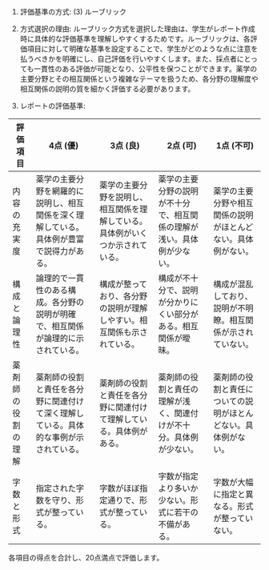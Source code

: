 1. 評価基準の方式: (3) ルーブリック

2. 方式選択の理由:
ルーブリック方式を選択した理由は、学生がレポート作成時に具体的な評価基準を理解しやすくするためです。ルーブリックは、各評価項目に対して明確な基準を設定することで、学生がどのような点に注意を払うべきかを明確にし、自己評価を行いやすくします。また、採点者にとっても一貫性のある評価が可能となり、公平性を保つことができます。薬学の主要分野とその相互関係という複雑なテーマを扱うため、各分野の理解度や相互関係の説明の質を細かく評価する必要があります。

3. レポートの評価基準:

| 評価項目          | 4点 (優)                                                                 | 3点 (良)                                                               | 2点 (可)                                                               | 1点 (不可)                                                             |
|-------------------|---------------------------------------------------------------------------|------------------------------------------------------------------------|------------------------------------------------------------------------|------------------------------------------------------------------------|
| 内容の充実度      | 薬学の主要分野を網羅的に説明し、相互関係を深く理解している。具体例が豊富で説得力がある。 | 薬学の主要分野を説明し、相互関係を理解している。具体例がいくつか示されている。 | 薬学の主要分野の説明が不十分で、相互関係の理解が浅い。具体例が少ない。 | 薬学の主要分野や相互関係の説明がほとんどない。具体例がない。       |
| 構成と論理性      | 論理的で一貫性のある構成。各分野の説明が明確で、相互関係が論理的に示されている。 | 構成が整っており、各分野の説明が理解しやすい。相互関係も示されている。 | 構成が不十分で、説明が分かりにくい部分がある。相互関係が曖昧。       | 構成が混乱しており、説明が不明瞭。相互関係が示されていない。         |
| 薬剤師の役割の理解| 薬剤師の役割と責任を各分野に関連付けて深く理解している。具体的な事例が示されている。 | 薬剤師の役割と責任を各分野に関連付けて理解している。具体例がある。       | 薬剤師の役割と責任の理解が浅く、関連付けが不十分。具体例が少ない。     | 薬剤師の役割と責任についての説明がほとんどない。具体例がない。         |
| 字数と形式        | 指定された字数を守り、形式が整っている。                                     | 字数がほぼ指定通りで、形式が整っている。                                 | 字数が指定より多いか少ない。形式に若干の不備がある。                     | 字数が大幅に指定と異なる。形式が整っていない。                         |

各項目の得点を合計し、20点満点で評価します。